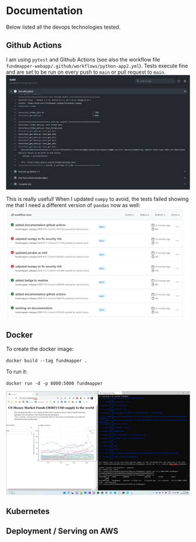 # Documentation
Below listed all the devops technologies tested. 

## Github Actions
I am using `pytest` and Github Actions (see also the workflow file `fundmapper-webapp/.github/workflows/python-app2.yml`). Tests execute fine and are set to 
be run on every push to `main` or pull request to `main`.
![Github Actions](github_actions.jpg)

This is really useful! When I updated `numpy` to avoid, the tests failed showing me that I need a different version of `pandas` now as well:
![Github Actions](github_actions2.jpg)


## Docker
To create the docker image:

`docker build --tag fundmapper .`

To run it:

`docker run -d -p 8000:5000 fundmapper` 

![Docker](docker.jpg)



## Kubernetes


## Deployment / Serving on AWS
